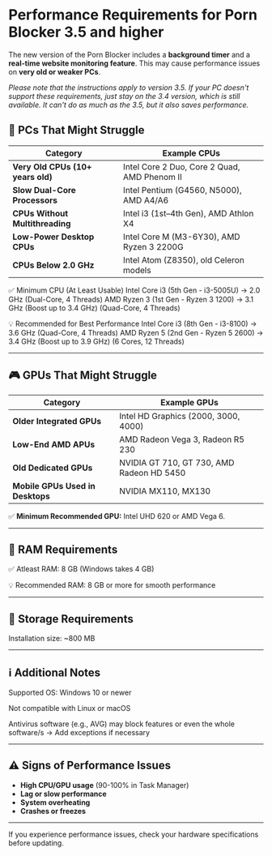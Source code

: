 # Performance Requirements for Porn Blocker 3.5 and higher

The new version of the Porn Blocker includes a **background timer** and a **real-time website monitoring feature**. This may cause performance issues on **very old or weaker PCs**.

*Please note that the instructions apply to version 3.5. If your PC doesn't support these requirements, just stay on the 3.4 version, which is still available. It can't do as much as the 3.5, but it also saves performance.*

## 🚨 PCs That Might Struggle

| Category | Example CPUs |
|-----------|-------------|
| **Very Old CPUs (10+ years old)** | Intel Core 2 Duo, Core 2 Quad, AMD Phenom II |
| **Slow Dual-Core Processors** | Intel Pentium (G4560, N5000), AMD A4/A6 |
| **CPUs Without Multithreading** | Intel i3 (1st–4th Gen), AMD Athlon X4 |
| **Low-Power Desktop CPUs** | Intel Core M (M3-6Y30), AMD Ryzen 3 2200G |
| **CPUs Below 2.0 GHz** | Intel Atom (Z8350), old Celeron models |

✅ Minimum CPU (At Least Usable)
Intel Core i3 (5th Gen - i3-5005U) → 2.0 GHz (Dual-Core, 4 Threads)
AMD Ryzen 3 (1st Gen - Ryzen 3 1200) → 3.1 GHz (Boost up to 3.4 GHz) (Quad-Core, 4 Threads)

💡 Recommended for Best Performance
Intel Core i3 (8th Gen - i3-8100) → 3.6 GHz (Quad-Core, 4 Threads)
AMD Ryzen 5 (2nd Gen - Ryzen 5 2600) → 3.4 GHz (Boost up to 3.9 GHz) (6 Cores, 12 Threads)
 

---

## 🎮 GPUs That Might Struggle

| Category | Example GPUs |
|-----------|-------------|
| **Older Integrated GPUs** | Intel HD Graphics (2000, 3000, 4000) |
| **Low-End AMD APUs** | AMD Radeon Vega 3, Radeon R5 230 |
| **Old Dedicated GPUs** | NVIDIA GT 710, GT 730, AMD Radeon HD 5450 |
| **Mobile GPUs Used in Desktops** | NVIDIA MX110, MX130 |

✅ **Minimum Recommended GPU:** Intel UHD 620 or AMD Vega 6.  

---

## 🧠 RAM Requirements
✅ Atleast RAM: 8 GB (Windows takes 4 GB)

💡 Recommended RAM: 8 GB or more for smooth performance

---

## 💾 Storage Requirements
Installation size: ~800 MB

---

## ℹ️ Additional Notes
Supported OS: Windows 10 or newer

Not compatible with Linux or macOS

Antivirus software (e.g., AVG) may block features or even the whole software/s → Add exceptions if necessary


---


## ⚠️ Signs of Performance Issues
- **High CPU/GPU usage** (90-100% in Task Manager)
- **Lag or slow performance**
- **System overheating**
- **Crashes or freezes**

---

If you experience performance issues, check your hardware specifications before updating.
